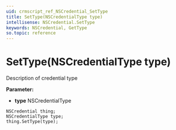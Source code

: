 ```yaml
---
uid: crmscript_ref_NSCredential_SetType
title: SetType(NSCredentialType type)
intellisense: NSCredential.SetType
keywords: NSCredential, GetType
so.topic: reference
---
```


# SetType(NSCredentialType type)

Description of credential type

**Parameter:** 
* **type** NSCredentialType

```crmscript
NSCredential thing;
NSCredentialType type;
thing.SetType(type);
```

